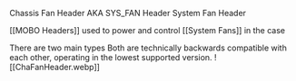 Chassis Fan Header
AKA
	SYS_FAN Header
		System Fan Header

[[MOBO Headers]] used to power and control [[System Fans]] in the case

There are two main types
	Both are technically backwards compatible with each other, operating in the lowest supported version.
![[ChaFanHeader.webp]]

